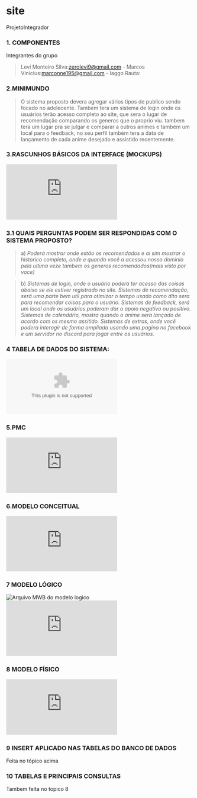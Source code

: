 # site
ProjetoIntegrador

### 1. COMPONENTES<br>
Integrantes do grupo
>Levi Monteiro Silva:zerolevi9@gmail.com  -
>Marcos Vinicius:marconne195@gmail.com  -
>Iaggo Rauta:



### 2.MINIMUNDO<br>
>O sistema proposto devera agregar vários tipos de publico sendo focado no adolecente. 
Tambem tera um sistema de login onde os usuários terão acesso completo ao site, 
que sera o lugar de recomendação comparando os generos que o proprio viu.
tambem tera um lugar pra se julgar e comparar a outros animes e também um local para
o feedback, no seu perfil também tera a data de lançamento de cada anime desejado 
e assistido recentemente.



### 3.RASCUNHOS BÁSICOS DA INTERFACE (MOCKUPS)<br>
![Arquivo PDF do Balsamiq](https://github.com/zerolevi9/site/blob/0394349fa49861f897039467584a532c5d78fb56/Balsamiq.pdf)



### 3.1 QUAIS PERGUNTAS PODEM SER RESPONDIDAS COM O SISTEMA PROPOSTO?<br>


>a)
*Poderá mostrar onde estão os recomendados e ai sim mostrar o historico completo,
onde e quando você a acessou nosso dominio pela ultima veze tambem os 
generos recomendados(mais visto por voce)*

>b)
*Sistemas de login, onde o usuário podera ter acesso das coisas abaixo se ele estiver registrado no site.
Sistemas de recomendação, será uma parte bem util para otimizar o tempo usado como dito sera para recomendar coisas para o usuário.
Sistemas de feedback, será um local onde os usuários poderam dar o apoio negativo ou positivo.
Sistemas de calendário, mostra quando o anime sera lançado de acordo com os mesmo assitido.
Sistemas de extras, onde você podera interagir de forma ampliada usando uma pagina no facebook e um servidor no discord para jogar entre os usuários.*



### 4 TABELA DE DADOS DO SISTEMA:<br>
![Arquivo xlsx tabela pedida](https://github.com/zerolevi9/site/blob/6b0c45c0b80c3e2d7052334239bbd0e8469c0ff6/tabelaPI.xlsx)



 ### 5.PMC<br>

![Arquivo PDF do PMC](https://github.com/zerolevi9/site/blob/b5ffdef523d0e70f660d2ce94b6d893d07128cba/Pmc%20(1).pdf)



### 6.MODELO CONCEITUAL<br>
![Arquivo PDF do modelo conceitual](https://github.com/zerolevi9/site/blob/d2edf20ce91f44ab687258b1a823aaf4ee5e6b8c/modeloConceitual.pdf)



### 7	MODELO LÓGICO<br>
![Arquivo MWB do modelo logico](https://github.com/zerolevi9/site/blob/f451c1e27c9fec63768ffe78d5f263387abc6ec9/Modelo%20Logico.mwb)
![Arquivo PDF do modelo logico](https://github.com/zerolevi9/site/blob/adbd3a296b66d0ced82da4b0faa539f3891a0d2d/ModeloLogico.pdf)



### 8	MODELO FÍSICO<br>
![Arquivo SQL do fisico](https://github.com/zerolevi9/site/blob/2ebc1333680d2b4e28e81c58bd5c573c7adca122/Projeto%20Integrador%20-%20Codigo%20POSTGRES.sql)



### 9	INSERT APLICADO NAS TABELAS DO BANCO DE DADOS<br>
Feita no tópico acima

### 10	TABELAS E PRINCIPAIS CONSULTAS<br>
Tambem feita no topico 8
